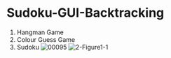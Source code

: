 # Sudoku-GUI-Backtracking

1. Hangman Game
2. Colour Guess Game
3. Sudoku
![00095](https://user-images.githubusercontent.com/46747698/139523291-d87df1d6-ddc9-4689-a061-bf2c7be45a9c.jpeg)
![2-Figure1-1](https://user-images.githubusercontent.com/46747698/139523318-18dbcd83-a1c5-47f4-bbda-101add521726.png)


